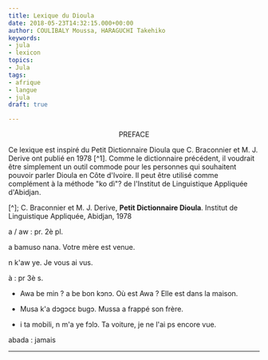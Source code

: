 ```yaml
---
title: Lexique du Dioula
date: 2018-05-23T14:32:15.000+00:00
author: COULIBALY Moussa, HARAGUCHI Takehiko
keywords:
- jula
- lexicon
topics:
- Jula
tags:
- afrique
- langue
- jula
draft: true

---
```

<p style="text-align: center;">PREFACE</p>

Ce lexique est inspiré du Petit Dictionnaire Dioula que C. Braconnier et M. J. Derive ont publié en 1978 [^1].  Comme le dictionnaire précédent, il voudrait être simplement un outil commode pour les personnes qui souhaitent pouvoir parler Dioula en Côte d'Ivoire. Il peut être utilisé comme complément à la méthode "ko dì"? de l'Institut de Linguistique Appliquée d'Abidjan.

[^]; C. Braconnier et M. J. Derive, <b>Petit Dictionnaire Dioula</b>. Institut de Linguistique Appliquée, Abidjan, 1978

a / aw
: pr. 2è pl.

a bamuso nana.
Votre mère est venue.

n k'aw ye.
Je vous ai vus.

à
: pr 3è s.

* Awa be min ? a be bon kɔnɔ.
  Où est Awa ? Elle est dans la maison.
  
* Musa k'a dɔgɔcɛ bugɔ.
  Mussa a frappé son frère.
  
* i ta mobili, n m'a ye fɔlɔ.
  Ta voiture, je ne l'ai ps encore vue.

abada
: jamais

***